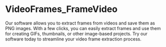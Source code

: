 # VideoFrames_FrameVideo
Our software allows you to extract frames from videos and save them as PNG images. With a few clicks, you can easily extract frames and use them for creating GIFs, thumbnails, or other image-based projects. Try our software today to streamline your video frame extraction process.

